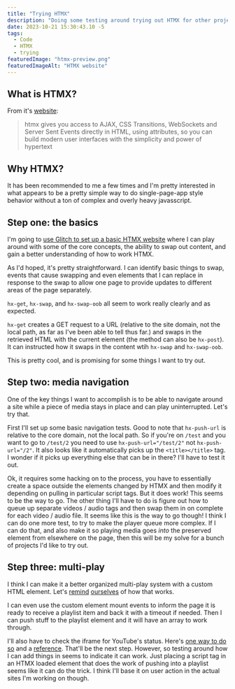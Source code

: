 ```yaml
---
title: "Trying HTMX"
description: "Doing some testing around trying out HTMX for other projects."
date: 2023-10-21 15:30:43.10 -5
tags:
  - Code
  - HTMX
  - trying
featuredImage: "htmx-preview.png"
featuredImageAlt: "HTMX website"
---
```


## What is HTMX?

From it's [website](https://htmx.org/):

> htmx gives you access to AJAX, CSS Transitions, WebSockets and Server Sent Events directly in HTML, using attributes, so you can build modern user interfaces with the simplicity and power of hypertext

## Why HTMX?

It has been recommended to me a few times and I'm pretty interested in what appears to be a pretty simple way to do single-page-app style behavior without a ton of complex and overly heavy javasscript.

## Step one: the basics

I'm going to [use Glitch to set up a basic HTMX website](https://htmx-preview-one.glitch.me/) where I can play around with some of the core concepts, the ability to swap out content, and gain a better understanding of how to work HTMX.

As I'd hoped, it's pretty straightforward. I can identify basic things to swap, events that cause swapping and even elements that I can replace in response to the swap to allow one page to provide updates to different areas of the page separately.

`hx-get`, `hx-swap`, and `hx-swap-oob` all seem to work really clearly and as expected.

`hx-get` creates a GET request to a URL (relative to the site domain, not the local path, as far as I've been able to tell thus far.) and swaps in the retrieved HTML with the current element (the method can also be `hx-post`). It can instructed how it swaps in the content wtih `hx-swap` and `hx-swap-oob`.

This is pretty cool, and is promising for some things I want to try out.

## Step two: media navigation

One of the key things I want to accomplish is to be able to navigate around a site while a piece of media stays in place and can play uninterrupted. Let's try that.

First I'll set up some basic navigation tests. Good to note that `hx-push-url` is relative to the core domain, not the local path. So if you're on `/test` and you want to go to `/test/2` you need to use `hx-push-url="/test/2"` not `hx-push-url="/2"`. It also looks like it automatically picks up the `<title></title>` tag. I wonder if it picks up everything else that can be in there? I'll have to test it out.

Ok, it requires some hacking on to the process, you have to essentially create a space outside the elements changed by HTMX and then modify it depending on pulling in particular script tags. But it does work! This seems to be the way to go. The other thing I'll have to do is figure out how to queue up separate videos / audio tags  and then swap them in on complete for each video / audio file. It seems like this is the way to go though! I think I can do one more test, to try to make the player queue more complex. If I can do that, and also make it so playing media goes *into* the preserved element from elsewhere on the page, then this will be my solve for a bunch of projects I'd like to try out.

## Step three: multi-play

I think I can make it a better organized multi-play system with a custom HTML element. Let's [remind](https://web.dev/articles/custom-elements-v1) [ourselves](https://developer.mozilla.org/en-US/docs/Web/API/Web_components/Using_custom_elements) of how that works.

I can even use the custom element mount events to inform the page it is ready to receive a playlist item and back it with a timeout if needed. Then I can push stuff to the playlist element and it will have an array to work through.

I'll also have to check the iframe for YouTube's status. Here's [one way to do so](https://stackoverflow.com/questions/7853904/how-to-detect-when-a-youtube-video-finishes-playing) and a [reference](https://developers.google.com/youtube/iframe_api_reference). That'll be the next step. However, so testing around how I can add things in seems to indicate it can work. Just placing a script tag in an HTMX loaded element that does the work of pushing into a playlist seems like it can do the trick. I think I'll base it on user action in the actual sites I'm working on though.
